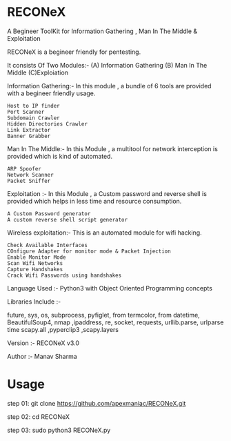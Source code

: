 # RECONeX
A Begineer ToolKit for Information Gathering , Man In The Middle & Exploitation

RECONeX is a begineer friendly for pentesting.

It consists Of Two Modules:- (A) Information Gathering (B) Man In The Middle (C)Exploiation

Information Gathering:- In this module , a bundle of 6 tools are provided with a begineer friendly usage.

    Host to IP finder
    Port Scanner
    Subdomain Crawler
    Hidden Directories Crawler
    Link Extractor
    Banner Grabber
    

Man In The Middle:- In this Module , a multitool for network interception is provided which is kind of automated.

    ARP Spoofer
    Network Scanner
    Packet Sniffer

Exploitation :- In this Module , a Custom password and reverse shell is provided which helps in less time and resource consumption.
   
    A Custom Password generator
    A custom reverse shell script generator
    
Wireless exploitation:- This is an automated module for wifi hacking.

    Check Available Interfaces
    COnfigure Adapter for monitor mode & Packet Injection
    Enable Monitor Mode
    Scan Wifi Networks
    Capture Handshakes
    Crack Wifi Passwords using handshakes
   
Language Used :- Python3 with Object Oriented Programming concepts

Libraries Include :-

future, sys, os, subprocess, pyfiglet, from termcolor, from datetime, BeautifulSoup4, nmap ,ipaddress, re, socket, requests, urllib.parse, urlparse time scapy.all ,pyperclip3 ,scapy.layers

Version :- RECONeX v3.0

Author :- Manav Sharma

# Usage

step 01: git clone https://github.com/apexmaniac/RECONeX.git

step 02: cd RECONeX

step 03: sudo python3 RECONeX.py 

